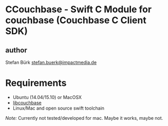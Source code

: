 # CCouchbase - Swift C Module for couchbase (Couchbase C Client SDK)


## author
 
Stefan Bürk <stefan.buerk@impactmedia.de> 
 
# Requirements
 
- Ubuntu (14.04/15.10) or MacOSX
- [libcouchbase](http://developer.couchbase.com/documentation/server/4.0/sdks/c-2.4/download-install.html)
- Linux/Mac and open source swift toolchain

_Note:_ Currently not tested/developed for mac. Maybe it works, maybe not.